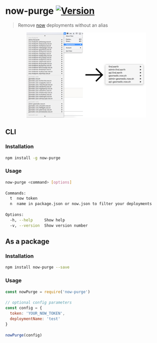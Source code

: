 # now-purge [![Version](https://img.shields.io/npm/v/now-purge.svg)](https://www.npmjs.com/package/now-purge)

> Remove [now](https://zeit.co/now) deployments without an alias

<p align="center">
  <img src="example.png" width="373" height="266" alt="example"/>
</p>

## CLI

### Installation

```bash
npm install -g now-purge
```

### Usage
```bash
now-purge <command> [options]

Commands:
  t  now token
  n  name in package.json or now.json to filter your deployments

Options:
  -h, --help     Show help                                             [boolean]
  -v, --version  Show version number                                   [boolean]
```

## As a package

### Installation

```bash
npm install now-purge --save
```

### Usage

```javascript
const nowPurge = require('now-purge')

// optional config parameters
const config = {
  token: 'YOUR_NOW_TOKEN',
  deploymentName: 'test'
}

nowPurge(config)
```
